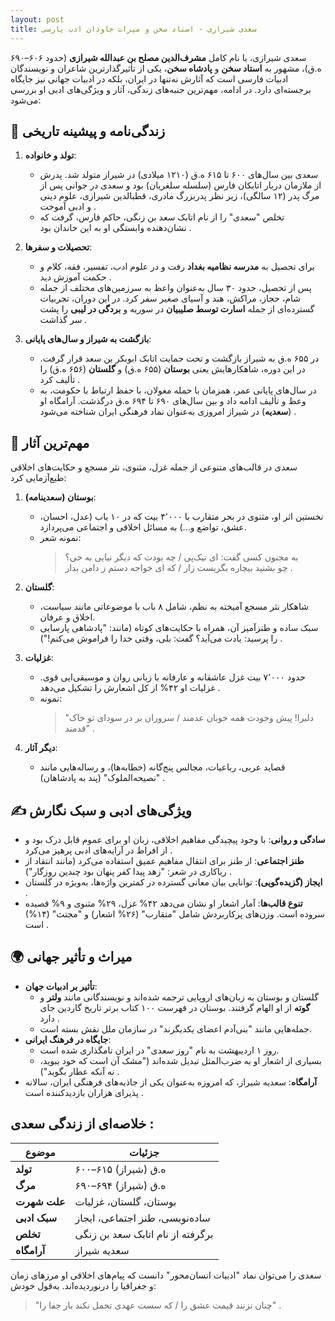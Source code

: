 ```yaml
---
layout: post
title: سعدی شیرازی - استاد سخن و میراث جاودان ادب پارسی
---
```

  
سعدی شیرازی، با نام کامل **مشرف‌الدین مصلح بن عبدالله شیرازی** (حدود ۶۰۶–۶۹۰ ه.ق)، مشهور به **استاد سخن** و **پادشاه سخن**، یکی از تأثیرگذارترین شاعران و نویسندگان ادبیات فارسی است که آثارش نه‌تنها در ایران، بلکه در ادبیات جهانی نیز جایگاه برجسته‌ای دارد. در ادامه، مهم‌ترین جنبه‌های زندگی، آثار و ویژگی‌های ادبی او بررسی می‌شود:

## 🏺 زندگی‌نامه و پیشینه تاریخی
1. **تولد و خانواده**:  
   - سعدی بین سال‌های ۶۰۰ تا ۶۱۵ ه.ق (۱۲۱۰ میلادی) در شیراز متولد شد. پدرش از ملازمان دربار اتابکان فارس (سلسله سلغریان) بود و سعدی در جوانی پس از مرگ پدر (۱۲ سالگی)، زیر نظر پدربزرگ مادری، قطبالدین شیرازی، علوم دینی و ادبی آموخت .  
   - تخلص "سعدی" را از نام اتابک سعد بن زنگی، حاکم فارس، گرفت که نشان‌دهنده وابستگی او به این خاندان بود .

2. **تحصیلات و سفرها**:  
   - برای تحصیل به **مدرسه نظامیه بغداد** رفت و در علوم ادب، تفسیر، فقه، کلام و حکمت آموزش دید .  
   - پس از تحصیل، حدود ۳۰ سال به‌عنوان واعظ به سرزمین‌های مختلف از جمله شام، حجاز، مراکش، هند و آسیای صغیر سفر کرد. در این دوران، تجربیات گسترده‌ای از جمله **اسارت توسط صلیبیان** در سوریه و **بردگی در لیبی** را پشت سر گذاشت .  

3. **بازگشت به شیراز و سال‌های پایانی**:  
   - در ۶۵۵ ه.ق به شیراز بازگشت و تحت حمایت اتابک ابوبکر بن سعد قرار گرفت. در این دوره، شاهکارهایش یعنی **بوستان** (۶۵۵ ه.ق) و **گلستان** (۶۵۶ ه.ق) را تألیف کرد .  
   - در سال‌های پایانی عمر، همزمان با حمله مغولان، با حفظ ارتباط با حکومت، به وعظ و تألیف ادامه داد و بین سال‌های ۶۹۰ تا ۶۹۴ ه.ق درگذشت. آرامگاه او (**سعدیه**) در شیراز امروزی به‌عنوان نماد فرهنگی ایران شناخته می‌شود .

## 📖 مهم‌ترین آثار
سعدی در قالب‌های متنوعی از جمله غزل، مثنوی، نثر مسجع و حکایت‌های اخلاقی طبع‌آزمایی کرد:

1. **بوستان (سعدینامه)**:  
   - نخستین اثر او، مثنوی در بحر متقارب با ۴٬۰۰۰ بیت که در ۱۰ باب (عدل، احسان، عشق، تواضع و...) به مسائل اخلاقی و اجتماعی می‌پردازد.  
   - نمونه شعر:  
     > به مجنون کسی گفت: ای نیک‌پی / چه بودت که دیگر نیایی به حی؟  
     > چو بشنید بیچاره بگریست زار / که ای خواجه دستم ز دامن بدار .

2. **گلستان**:  
   - شاهکار نثر مسجع آمیخته به نظم، شامل ۸ باب با موضوعاتی مانند سیاست، اخلاق و عرفان.  
   - سبک ساده و طنزآمیز آن، همراه با حکایت‌های کوتاه (مانند: "پادشاهی پارسایی را پرسید: یادت می‌آید؟ گفت: بلی، وقتی خدا را فراموش می‌کنم!") .

3. **غزلیات**:  
   - حدود ۷٬۰۰۰ بیت غزل عاشقانه و عارفانه با زبانی روان و موسیقی‌ایی قوی. غزلیات او ۴۲% از کل اشعارش را تشکیل می‌دهد .  
   - نمونه:  
     > "دلبرا! پیش وجودت همه خوبان عدمند / سروران بر در سودای تو خاک قدمند" .

4. **دیگر آثار**:  
   - قصاید عربی، رباعیات، مجالس پنج‌گانه (خطابه‌ها)، و رساله‌هایی مانند "نصیحه‌الملوک" (پند به پادشاهان) .

## ✍️ ویژگی‌های ادبی و سبک نگارش
- **سادگی و روانی**: با وجود پیچیدگی مفاهیم اخلاقی، زبان او برای عموم قابل درک بود و از افراط در آرایه‌های ادبی پرهیز می‌کرد .  
- **طنز اجتماعی**: از طنز برای انتقال مفاهیم عمیق استفاده می‌کرد (مانند انتقاد از ریاکاری در شعر: "زهد پیدا کفر پنهان بود چندین روزگار") .  
- **ایجاز (گزیده‌گویی)**: توانایی بیان معانی گسترده در کمترین واژه‌ها، به‌ویژه در گلستان .  
- **تنوع قالب‌ها**: آمار اشعار او نشان می‌دهد ۴۲% غزل، ۲۹% مثنوی و ۹% قصیده سروده است. وزن‌های پرکاربردش شامل "متقارب" (۲۶% اشعار) و "مجتث" (۱۴%) است .

## 🌍 میراث و تأثیر جهانی
- **تأثیر بر ادبیات جهان**:  
   - گلستان و بوستان به زبان‌های اروپایی ترجمه شده‌اند و نویسندگانی مانند **ولتر** و **گوته** از او الهام گرفتند. بوستان در فهرست ۱۰۰ کتاب برتر تاریخ گاردین جای دارد .  
   - جمله‌هایی مانند "بنی‌آدم اعضای یکدیگرند" در سازمان ملل نقش بسته است.  
- **جایگاه در فرهنگ ایرانی**:  
   - روز ۱ اردیبهشت به نام "روز سعدی" در ایران نامگذاری شده است.  
   - بسیاری از اشعار او به ضرب‌المثل تبدیل شده‌اند ("مشک آن است که خود ببوید، نه آنکه عطار بگوید") .  
- **آرامگاه**: سعدیه شیراز، که امروزه به‌عنوان یکی از جاذبه‌های فرهنگی ایران، سالانه پذیرای هزاران بازدیدکننده است .

## خلاصه‌ای از زندگی سعدی :

| موضوع | جزئیات |
|-------|--------|
| **تولد** | ۶۰۰–۶۱۵ ه.ق (شیراز) |
| **مرگ** | ۶۹۰–۶۹۴ ه.ق (شیراز) |
| **علت شهرت** | بوستان، گلستان، غزلیات |
| **سبک ادبی** | ساده‌نویسی، طنز اجتماعی، ایجاز |
| **تخلص** | برگرفته از نام اتابک سعد بن زنگی |
| **آرامگاه** | سعدیه شیراز |

سعدی را می‌توان نماد "ادبیات انسان‌محور" دانست که پیام‌های اخلاقی او مرزهای زمان و جغرافیا را درنوردیده‌اند. به‌قول خودش:  
> "چنان نزنند قیمت عشق را / که سست عهدی تحمل نکند بار جفا را" .
